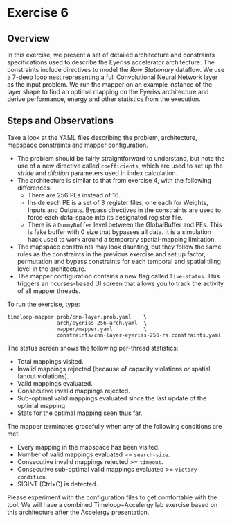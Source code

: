 Exercise 6
==========

## Overview

In this exercise, we present a set of detailed architecture and constraints specifications used to describe the Eyeriss accelerator architecture. The constraints include directives to model the _Row Stationary_ dataflow. We use a 7-deep loop nest representing a full Convolutional Neural Network layer as the input problem. We run the mapper on an example instance of the layer shape to find an optimal mapping on the Eyeriss architecture and derive performance, energy and other statistics from the execution.

## Steps and Observations

Take a look at the YAML files describing the problem, architecture, mapspace constraints and mapper configuration.
* The problem should be fairly straightforward to understand, but note the use of a new directive called `coefficients`, which are used to set up the _stride_ and _dilation_ parameters used in index calculation.
* The architecture is similar to that from exercise 4, with the following differences:
  * There are 256 PEs instead of 16.
  * Inside each PE is a set of 3 register files, one each for Weights, Inputs and Outputs. Bypass directives in the constraints are used to force each data-space into its designated register file.
  * There is a `DummyBuffer` level between the GlobalBuffer and PEs. This is fake buffer with 0 size that bypasses all data. It is a simulation hack used to work around a temporary spatial-mapping limitation.
* The mapspace constraints may look daunting, but they follow the same rules as the constraints in the previous exercise and set up factor, permutation and bypass constraints for each temporal and spatial tiling level in the architecture.
* The mapper configuration contains a new flag called `live-status`. This triggers an ncurses-based UI screen that allows you to track the activity of all mapper threads.

To run the exercise, type:
```
timeloop-mapper prob/cnn-layer.prob.yaml    \
                arch/eyeriss-256-arch.yaml  \
                mapper/mapper.yaml          \
                constraints/cnn-layer-eyeriss-256-rs.constraints.yaml
```

The status screen shows the following per-thread statistics:
* Total mappings visited.
* Invalid mappings rejected (because of capacity violations or spatial fanout violations).
* Valid mappings evaluated.
* Consecutive invalid mappings rejected.
* Sub-optimal valid mappings evaluated since the last update of the optimal mapping.
* Stats for the optimal mapping seen thus far.

The mapper terminates gracefully when any of the following conditions are met:
* Every mapping in the mapspace has been visited.
* Number of valid mappings evaluated >= `search-size`.
* Consecutive invalid mappings rejected >= `timeout`.
* Consecutive sub-optimal valid mappings evaluated >= `victory-condition`.
* SIGINT (Ctrl+C) is detected.

Please experiment with the configuration files to get comfortable with the tool. We will have a combined Timeloop+Accelergy lab exercise based on this architecture after the Accelergy presentation.
